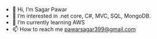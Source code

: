 - 👋 Hi, I’m Sagar Pawar
- 👀 I’m interested in .net core, C#, MVC, SQL, MongoDB.
- 🌱 I’m currently learning AWS
- 📫 How to reach me pawarsagar399@gmail.com

<!---
sagarpawar399/sagarpawar399 is a ✨ special ✨ repository because its `README.md` (this file) appears on your GitHub profile.
You can click the Preview link to take a look at your changes.
--->
